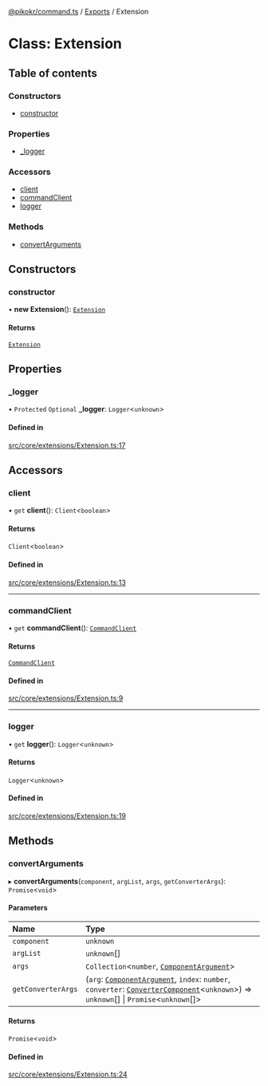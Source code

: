 [@pikokr/command.ts](../README.md) / [Exports](../modules.md) / Extension

# Class: Extension

## Table of contents

### Constructors

- [constructor](Extension.md#constructor)

### Properties

- [\_logger](Extension.md#_logger)

### Accessors

- [client](Extension.md#client)
- [commandClient](Extension.md#commandclient)
- [logger](Extension.md#logger)

### Methods

- [convertArguments](Extension.md#convertarguments)

## Constructors

### constructor

• **new Extension**(): [`Extension`](Extension.md)

#### Returns

[`Extension`](Extension.md)

## Properties

### \_logger

• `Protected` `Optional` **\_logger**: `Logger`\<`unknown`\>

#### Defined in

[src/core/extensions/Extension.ts:17](https://github.com/pikokr/command.ts/blob/7d0f15d/src/core/extensions/Extension.ts#L17)

## Accessors

### client

• `get` **client**(): `Client`\<`boolean`\>

#### Returns

`Client`\<`boolean`\>

#### Defined in

[src/core/extensions/Extension.ts:13](https://github.com/pikokr/command.ts/blob/7d0f15d/src/core/extensions/Extension.ts#L13)

___

### commandClient

• `get` **commandClient**(): [`CommandClient`](CommandClient.md)

#### Returns

[`CommandClient`](CommandClient.md)

#### Defined in

[src/core/extensions/Extension.ts:9](https://github.com/pikokr/command.ts/blob/7d0f15d/src/core/extensions/Extension.ts#L9)

___

### logger

• `get` **logger**(): `Logger`\<`unknown`\>

#### Returns

`Logger`\<`unknown`\>

#### Defined in

[src/core/extensions/Extension.ts:19](https://github.com/pikokr/command.ts/blob/7d0f15d/src/core/extensions/Extension.ts#L19)

## Methods

### convertArguments

▸ **convertArguments**(`component`, `argList`, `args`, `getConverterArgs`): `Promise`\<`void`\>

#### Parameters

| Name | Type |
| :------ | :------ |
| `component` | `unknown` |
| `argList` | `unknown`[] |
| `args` | `Collection`\<`number`, [`ComponentArgument`](ComponentArgument.md)\> |
| `getConverterArgs` | (`arg`: [`ComponentArgument`](ComponentArgument.md), `index`: `number`, `converter`: [`ConverterComponent`](ConverterComponent.md)\<`unknown`\>) => `unknown`[] \| `Promise`\<`unknown`[]\> |

#### Returns

`Promise`\<`void`\>

#### Defined in

[src/core/extensions/Extension.ts:24](https://github.com/pikokr/command.ts/blob/7d0f15d/src/core/extensions/Extension.ts#L24)
